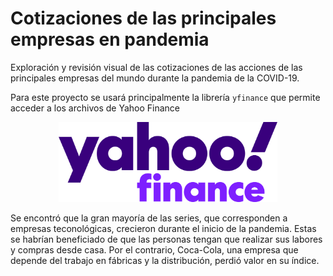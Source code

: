 # Cotizaciones de las principales empresas en pandemia
Exploración y revisión visual de las cotizaciones de las acciones de las principales empresas del mundo durante la pandemia de la COVID-19.

Para este proyecto se usará principalmente la librería `yfinance` que permite acceder a los archivos de Yahoo Finance
<p align="center">
  <img src="figures/yfinance_logo.png" width="350">
</p>

Se encontró que la gran mayoría de las series, que corresponden a empresas teconológicas, crecieron durante el inicio de la pandemia. Estas se habrían beneficiado de que las personas tengan que realizar sus labores y compras desde casa. Por el contrario, Coca-Cola, una empresa que depende del trabajo en fábricas y la distribución, perdió valor en su índice.
